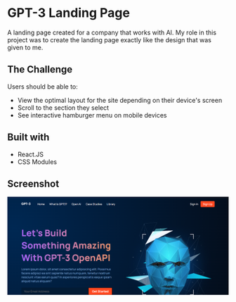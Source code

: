 # GPT-3 Landing Page
A landing page created for a company that works with AI. My role in this project was to create the landing page exactly like the design that was given to me.

## The Challenge
Users should be able to:
- View the optimal layout for the site depending on their device's screen
- Scroll to the section they select
- See interactive hamburger menu on mobile devices

## Built with
- React.JS
- CSS Modules

## Screenshot
![](./src/gpt3-previe.png)